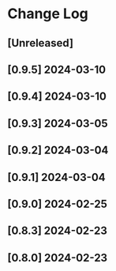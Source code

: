 <!-- markdownlint-disable MD013 MD024 -->

# Change Log

## [Unreleased]
## [0.9.5] 2024-03-10
## [0.9.4] 2024-03-10
## [0.9.3] 2024-03-05
## [0.9.2] 2024-03-04
## [0.9.1] 2024-03-04
## [0.9.0] 2024-02-25
## [0.8.3] 2024-02-23
## [0.8.0] 2024-02-23
